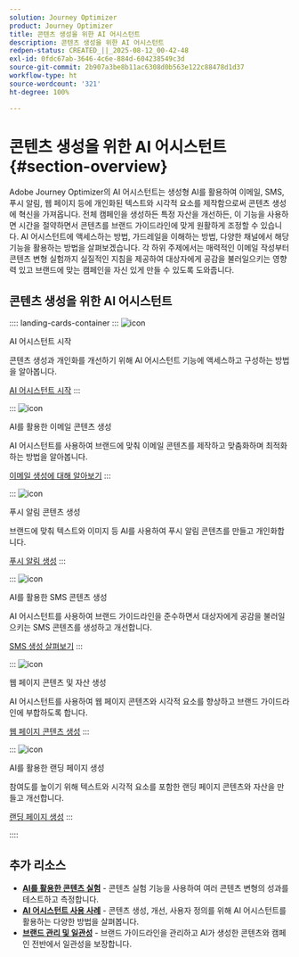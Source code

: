 ```yaml
---
solution: Journey Optimizer
product: Journey Optimizer
title: 콘텐츠 생성을 위한 AI 어시스턴트
description: 콘텐츠 생성을 위한 AI 어시스턴트
redpen-status: CREATED_||_2025-08-12_00-42-48
exl-id: 0fdc67ab-3646-4c6e-884d-604238549c3d
source-git-commit: 2b907a3be8b11ac6308d0b563e122c88478d1d37
workflow-type: ht
source-wordcount: '321'
ht-degree: 100%

---
```


# 콘텐츠 생성을 위한 AI 어시스턴트{#section-overview}

Adobe Journey Optimizer의 AI 어시스턴트는 생성형 AI를 활용하여 이메일, SMS, 푸시 알림, 웹 페이지 등에 개인화된 텍스트와 시각적 요소를 제작함으로써 콘텐츠 생성에 혁신을 가져옵니다. 전체 캠페인을 생성하든 특정 자산을 개선하든, 이 기능을 사용하면 시간을 절약하면서 콘텐츠를 브랜드 가이드라인에 맞게 원활하게 조정할 수 있습니다. AI 어시스턴트에 액세스하는 방법, 가드레일을 이해하는 방법, 다양한 채널에서 해당 기능을 활용하는 방법을 살펴보겠습니다. 각 하위 주제에서는 매력적인 이메일 작성부터 콘텐츠 변형 실험까지 실질적인 지침을 제공하여 대상자에게 공감을 불러일으키는 영향력 있고 브랜드에 맞는 캠페인을 자신 있게 만들 수 있도록 도와줍니다.

## 콘텐츠 생성을 위한 AI 어시스턴트

:::: landing-cards-container
:::
![icon](https://cdn.experienceleague.adobe.com/icons/circle-play.svg?lang=ko)

AI 어시스턴트 시작

콘텐츠 생성과 개인화를 개선하기 위해 AI 어시스턴트 기능에 액세스하고 구성하는 방법을 알아봅니다.

[AI 어시스턴트 시작](../using/content-management/gs-generative.md)
:::

:::
![icon](https://cdn.experienceleague.adobe.com/icons/envelope.svg?lang=ko)

AI를 활용한 이메일 콘텐츠 생성

AI 어시스턴트를 사용하여 브랜드에 맞춰 이메일 콘텐츠를 제작하고 맞춤화하며 최적화하는 방법을 알아봅니다.

[이메일 생성에 대해 알아보기](../using/content-management/generative-email.md)
:::

:::
![icon](https://cdn.experienceleague.adobe.com/icons/bell.svg?lang=ko)

푸시 알림 콘텐츠 생성

브랜드에 맞춰 텍스트와 이미지 등 AI를 사용하여 푸시 알림 콘텐츠를 만들고 개인화합니다.

[푸시 알림 생성](../using/content-management/generative-push.md)
:::

:::
![icon](https://cdn.experienceleague.adobe.com/icons/message.svg?lang=ko)

AI를 활용한 SMS 콘텐츠 생성

AI 어시스턴트를 사용하여 브랜드 가이드라인을 준수하면서 대상자에게 공감을 불러일으키는 SMS 콘텐츠를 생성하고 개선합니다.

[SMS 생성 살펴보기](../using/content-management/generative-sms.md)
:::

:::
![icon](https://cdn.experienceleague.adobe.com/icons/globe.svg?lang=ko)

웹 페이지 콘텐츠 및 자산 생성

AI 어시스턴트를 사용하여 웹 페이지 콘텐츠와 시각적 요소를 향상하고 브랜드 가이드라인에 부합하도록 합니다.

[웹 페이지 콘텐츠 생성](../using/content-management/generative-web.md)
:::

:::
![icon](https://cdn.experienceleague.adobe.com/icons/window-maximize.svg?lang=ko)

AI를 활용한 랜딩 페이지 생성

참여도를 높이기 위해 텍스트와 시각적 요소를 포함한 랜딩 페이지 콘텐츠와 자산을 만들고 개선합니다.

[랜딩 페이지 생성](../using/content-management/generative-lp.md)
:::

::::


## 추가 리소스

- **[AI를 활용한 콘텐츠 실험](../using/content-management/generative-experimentation.md)** - 콘텐츠 실험 기능을 사용하여 여러 콘텐츠 변형의 성과를 테스트하고 측정합니다.
- **[AI 어시스턴트 사용 사례](../using/content-management/generative-uc.md)** - 콘텐츠 생성, 개선, 사용자 정의를 위해 AI 어시스턴트를 활용하는 다양한 방법을 살펴봅니다.
- **[브랜드 관리 및 일관성](brands-landing-page.md)** - 브랜드 가이드라인을 관리하고 AI가 생성한 콘텐츠와 캠페인 전반에서 일관성을 보장합니다.
